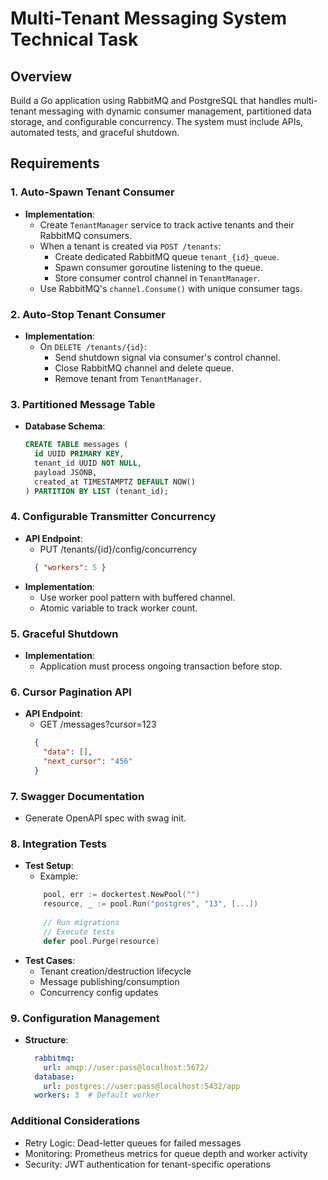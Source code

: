 # Multi-Tenant Messaging System Technical Task

## Overview
Build a Go application using RabbitMQ and PostgreSQL that handles multi-tenant messaging with dynamic consumer management, partitioned data storage, and configurable concurrency. The system must include APIs, automated tests, and graceful shutdown.

## Requirements

### 1. Auto-Spawn Tenant Consumer
- **Implementation**:
    - Create `TenantManager` service to track active tenants and their RabbitMQ consumers.
    - When a tenant is created via `POST /tenants`:
        - Create dedicated RabbitMQ queue `tenant_{id}_queue`.
        - Spawn consumer goroutine listening to the queue.
        - Store consumer control channel in `TenantManager`.
    - Use RabbitMQ's `channel.Consume()` with unique consumer tags.

### 2. Auto-Stop Tenant Consumer
- **Implementation**:
    - On `DELETE /tenants/{id}`:
        - Send shutdown signal via consumer's control channel.
        - Close RabbitMQ channel and delete queue.
        - Remove tenant from `TenantManager`.

### 3. Partitioned Message Table
- **Database Schema**:
  ```sql
  CREATE TABLE messages (
    id UUID PRIMARY KEY,
    tenant_id UUID NOT NULL,
    payload JSONB,
    created_at TIMESTAMPTZ DEFAULT NOW()
  ) PARTITION BY LIST (tenant_id);
  ```

### 4. Configurable Transmitter Concurrency
- **API Endpoint**:
    - PUT /tenants/{id}/config/concurrency
    ```json
      { "workers": 5 }
    ```
- **Implementation**:
    - Use worker pool pattern with buffered channel.
    - Atomic variable to track worker count.

### 5. Graceful Shutdown
- **Implementation**:
    - Application must process ongoing transaction before stop.

### 6. Cursor Pagination API
- **API Endpoint**:
    - GET /messages?cursor=123
    ```json
      { 
        "data": [],
        "next_cursor": "456"
      }
    ```
  
### 7. Swagger Documentation
- Generate OpenAPI spec with swag init.

### 8. Integration Tests
- **Test Setup**:
    - Example:
    ```go
        pool, err := dockertest.NewPool("")
        resource, _ := pool.Run("postgres", "13", [...])
        
        // Run migrations
        // Execute tests
        defer pool.Purge(resource)
    ``` 
- **Test Cases**:
    - Tenant creation/destruction lifecycle
    - Message publishing/consumption
    - Concurrency config updates

### 9. Configuration Management
- **Structure**:
  ```yaml
    rabbitmq:
      url: amqp://user:pass@localhost:5672/
    database:
      url: postgres://user:pass@localhost:5432/app
    workers: 3  # Default worker
  ```

### Additional Considerations
- Retry Logic: Dead-letter queues for failed messages
- Monitoring: Prometheus metrics for queue depth and worker activity
- Security: JWT authentication for tenant-specific operations
  

  